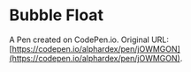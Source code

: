 # Bubble Float

A Pen created on CodePen.io. Original URL: [https://codepen.io/alphardex/pen/jOWMGON](https://codepen.io/alphardex/pen/jOWMGON).


